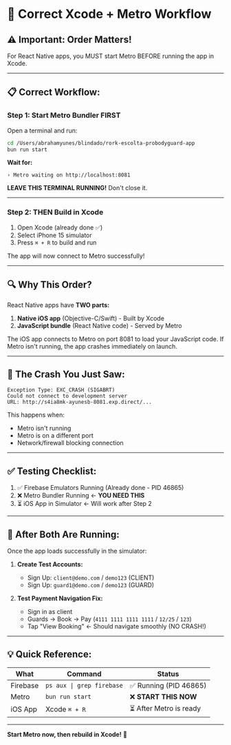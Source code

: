 # 🚀 Correct Xcode + Metro Workflow

## ⚠️ **Important: Order Matters!**

For React Native apps, you MUST start Metro BEFORE running the app in Xcode.

---

## 📋 **Correct Workflow:**

### **Step 1: Start Metro Bundler FIRST**
Open a terminal and run:
```bash
cd /Users/abrahamyunes/blindado/rork-escolta-probodyguard-app
bun run start
```

**Wait for:**
```
› Metro waiting on http://localhost:8081
```

**LEAVE THIS TERMINAL RUNNING!** Don't close it.

---

### **Step 2: THEN Build in Xcode**
1. Open Xcode (already done ✅)
2. Select iPhone 15 simulator
3. Press `⌘ + R` to build and run

The app will now connect to Metro successfully!

---

## 🔍 **Why This Order?**

React Native apps have **TWO parts:**
1. **Native iOS app** (Objective-C/Swift) - Built by Xcode
2. **JavaScript bundle** (React Native code) - Served by Metro

The iOS app connects to Metro on port 8081 to load your JavaScript code. If Metro isn't running, the app crashes immediately on launch.

---

## 🐛 **The Crash You Just Saw:**

```
Exception Type: EXC_CRASH (SIGABRT)
Could not connect to development server
URL: http://s4ia8mk-ayunesb-8081.exp.direct/...
```

This happens when:
- Metro isn't running
- Metro is on a different port
- Network/firewall blocking connection

---

## ✅ **Testing Checklist:**

1. ✅ Firebase Emulators Running (Already done - PID 46865)
2. ❌ Metro Bundler Running ← **YOU NEED THIS**
3. ⏳ iOS App in Simulator ← Will work after Step 2

---

## 🎯 **After Both Are Running:**

Once the app loads successfully in the simulator:

1. **Create Test Accounts:**
   - Sign Up: `client@demo.com` / `demo123` (CLIENT)
   - Sign Up: `guard1@demo.com` / `demo123` (GUARD)

2. **Test Payment Navigation Fix:**
   - Sign in as client
   - Guards → Book → Pay (`4111 1111 1111 1111` / `12/25` / `123`)
   - Tap "View Booking" ← Should navigate smoothly (NO CRASH!)

---

## 💡 **Quick Reference:**

| What | Command | Status |
|------|---------|--------|
| Firebase | `ps aux \| grep firebase` | ✅ Running (PID 46865) |
| Metro | `bun run start` | ❌ **START THIS NOW** |
| iOS App | Xcode `⌘ + R` | ⏳ After Metro is ready |

---

**Start Metro now, then rebuild in Xcode!** 🚀
